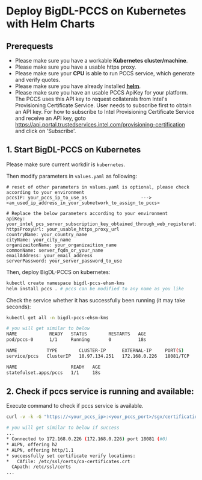 # Deploy BigDL-PCCS on Kubernetes with Helm Charts

## Prerequests

- Please make sure you have a workable **Kubernetes cluster/machine**.
- Please make sure you have a usable https proxy.
- Please make sure your **CPU** is able to run PCCS service, which generate and verify quotes.
- Please make sure you have already installed **[helm](https://helm.sh/)**.
- Please make sure you have an usable PCCS ApiKey for your platform. The PCCS uses this API key to request collaterals from Intel's Provisioning Certificate Service. User needs to subscribe first to obtain an API key. For how to subscribe to Intel Provisioning Certificate Service and receive an API key, goto https://api.portal.trustedservices.intel.com/provisioning-certification and click on 'Subscribe'.

## 1. Start BigDL-PCCS on Kubernetes 
Please make sure current workdir is `kubernetes`.

Then modify parameters in `values.yaml` as following:
```shell
# reset of other parameters in values.yaml is optional, please check according to your environment
pccsIP: your_pccs_ip_to_use_as                    --->   <an_used_ip_address_in_your_subnetwork_to_assign_to_pccs>

# Replace the below parameters according to your environment
apiKey: your_intel_pcs_server_subscription_key_obtained_through_web_registeration
httpsProxyUrl: your_usable_https_proxy_url
countryName: your_country_name
cityName: your_city_name
organizaitonName: your_organizaition_name
commonName: server_fqdn_or_your_name
emailAddress: your_email_address
serverPassword: your_server_password_to_use 
```
Then, deploy BigDL-PCCS on kubernetes:

```bash
kubectl create namespace bigdl-pccs-ehsm-kms
helm install pccs . # pccs can be modified to any name as you like
```
Check the service whether it has successfully been running (it may take seconds):

```bash
kubectl get all -n bigdl-pccs-ehsm-kms

# you will get similar to below
NAME            READY   STATUS        RESTARTS   AGE
pod/pccs-0      1/1     Running       0          18s

NAME           TYPE        CLUSTER-IP      EXTERNAL-IP     PORT(S)     AGE
service/pccs   ClusterIP   10.97.134.251   172.168.0.226   18081/TCP   18s

NAME                    READY   AGE
statefulset.apps/pccs   1/1     18s

```

## 2. Check if pccs service is running and available:
Execute command to check if pccs service is available.
```bash
curl -v -k -G "https://<your_pccs_ip>:<your_pccs_port>/sgx/certification/v3/rootcacrl"

# you will get similar to below if success
...
* Connected to 172.168.0.226 (172.168.0.226) port 18081 (#0)
* ALPN, offering h2
* ALPN, offering http/1.1
* successfully set certificate verify locations:
*   CAfile: /etc/ssl/certs/ca-certificates.crt
  CApath: /etc/ssl/certs
...
```



